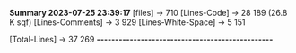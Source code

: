 **Summary 2023-07-25 23:39:17**
[files]             ->    710
[Lines-Code]        -> 28 189 (26.8 K sqf)
[Lines-Comments]    ->  3 929
[Lines-White-Space] ->  5 151

[Total-Lines]       -> 37 269
**------------------------------------------------**
